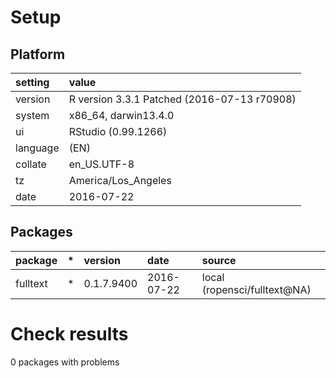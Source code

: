 # Setup

## Platform

|setting  |value                                       |
|:--------|:-------------------------------------------|
|version  |R version 3.3.1 Patched (2016-07-13 r70908) |
|system   |x86_64, darwin13.4.0                        |
|ui       |RStudio (0.99.1266)                         |
|language |(EN)                                        |
|collate  |en_US.UTF-8                                 |
|tz       |America/Los_Angeles                         |
|date     |2016-07-22                                  |

## Packages

|package  |*  |version    |date       |source                       |
|:--------|:--|:----------|:----------|:----------------------------|
|fulltext |*  |0.1.7.9400 |2016-07-22 |local (ropensci/fulltext@NA) |

# Check results
0 packages with problems


